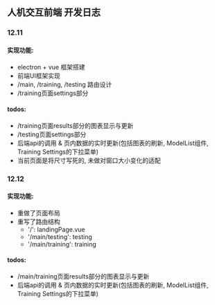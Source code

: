 ## 人机交互前端 开发日志

### 12.11

#### 实现功能:
  - electron + vue 框架搭建
  - 前端UI框架实现
  - /main, /training, /testing 路由设计
  - /training页面settings部分

#### todos:
  - /training页面results部分的图表显示与更新
  - /testing页面settings部分
  - 后端api的调用 & 页内数据的实时更新(包括图表的刷新, ModelList组件, Training Settings的下拉菜单)
  - 当前页面是将尺寸写死的, 未做对窗口大小变化的适配


### 12.12

#### 实现功能:
  - 重做了页面布局
  - 重写了路由结构
    - '/': landingPage.vue
    - '/main/testing': testing
    - '/main/training': training

#### todos:
  - /main/training页面results部分的图表显示与更新
  - 后端api的调用 & 页内数据的实时更新(包括图表的刷新, ModelList组件, Training Settings的下拉菜单)